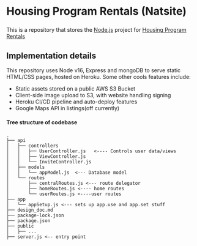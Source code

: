 # Housing Program Rentals (Natsite)

### 
 This is a repository that stores the [Node.js](https://nodejs.org/) project for [Housing Program Rentals](https://www.housingprogramrentals.com)  



## Implementation details

This repository uses Node v16, Express and mongoDB to serve static HTML/CSS pages, hosted on Heroku. Some other cools features include:
- Static assets stored on a public AWS S3 Bucket
- Client-side image upload to S3, with website handling signing
- Heroku CI/CD pipeline and auto-deploy features
- Google Maps API in listings(off currently)


#### Tree structure of codebase
```
.
├── api
│   ├── controllers
│   │   ├── UserController.js   <---- Controls user data/views
│   │   ├── ViewController.js
│   │   └── InviteController.js
│   ├── models
│   │   └── appModel.js  <--- Database model
│   └── routes
│       ├── centralRoutes.js <--- route delegator
│       ├── homeRoutes.js <---- home routes
│       └── userRoutes.js <----user routes
├── app
│   └── appSetup.js <--- sets up app.use and app.set stuff
├── design_doc.md
├── package-lock.json
├── package.json
├── public
│   ├── ...
├── server.js <-- entry point
```

